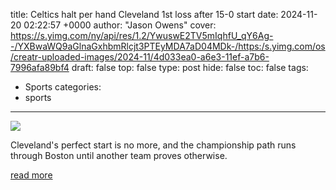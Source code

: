 title: Celtics halt per hand Cleveland 1st loss after 15-0 start
date: 2024-11-20 02:22:57 +0000
author: "Jason Owens"
cover: https://s.yimg.com/ny/api/res/1.2/YwuswE2TV5mIqhfU_qY6Ag--/YXBwaWQ9aGlnaGxhbmRlcjt3PTEyMDA7aD04MDk-/https:/s.yimg.com/os/creatr-uploaded-images/2024-11/4d033ea0-a6e3-11ef-a7b6-7996afa89bf4
draft: false
top: false
type: post
hide: false
toc: false
tags:
  - Sports
categories:
  - sports
---

![](https://s.yimg.com/ny/api/res/1.2/YwuswE2TV5mIqhfU_qY6Ag--/YXBwaWQ9aGlnaGxhbmRlcjt3PTEyMDA7aD04MDk-/https:/s.yimg.com/os/creatr-uploaded-images/2024-11/4d033ea0-a6e3-11ef-a7b6-7996afa89bf4)

Cleveland's perfect start is no more, and the championship path runs through Boston until another team proves otherwise.

[read more](https://sports.yahoo.com/celtics-fend-off-cavaliers-rally-hand-cleveland-its-1st-loss-after-15-0-start-022257762.html)
